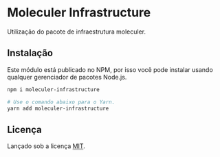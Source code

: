 # Moleculer Infrastructure

Utilização do pacote de infraestrutura moleculer.

## Instalação

Este módulo está publicado no NPM, por isso você pode instalar usando qualquer gerenciador de pacotes Node.js.

```sh
npm i moleculer-infrastructure

# Use o comando abaixo para o Yarn.
yarn add moleculer-infrastructure
```

## Licença

Lançado sob a licença [MIT](./LICENSE).
